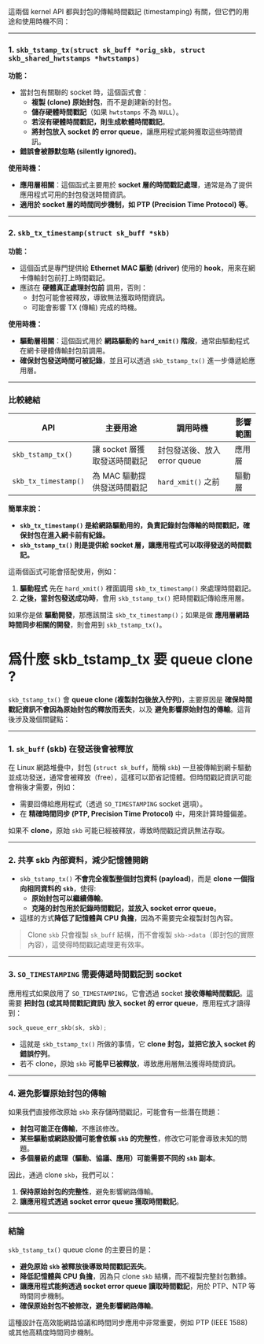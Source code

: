 這兩個 kernel API 都與封包的傳輸時間戳記 (timestamping) 有關，但它們的用途和使用時機不同：

---

### 1. `skb_tstamp_tx(struct sk_buff *orig_skb, struct skb_shared_hwtstamps *hwtstamps)`

**功能：**

- 當封包有關聯的 socket 時，這個函式會：
    - **複製 (clone) 原始封包**，而不是創建新的封包。
    - **儲存硬體時間戳記**（如果 `hwtstamps` 不為 `NULL`）。
    - **若沒有硬體時間戳記，則生成軟體時間戳記**。
    - **將封包放入 socket 的 error queue**，讓應用程式能夠獲取這些時間資訊。
- **錯誤會被靜默忽略 (silently ignored)**。

**使用時機：**

- **應用層相關**：這個函式主要用於 **socket 層的時間戳記處理**，通常是為了提供應用程式可用的封包發送時間資訊。
- **適用於 socket 層的時間同步機制，如 PTP (Precision Time Protocol) 等**。

---

### 2. `skb_tx_timestamp(struct sk_buff *skb)`

**功能：**

- 這個函式是專門提供給 **Ethernet MAC 驅動 (driver)** 使用的 **hook**，用來在網卡傳輸封包前打上時間戳記。
- 應該在 **硬體真正處理封包前** 調用，否則：
    - 封包可能會被釋放，導致無法獲取時間資訊。
    - 可能會影響 TX (傳輸) 完成的時機。

**使用時機：**

- **驅動層相關**：這個函式用於 **網路驅動的 `hard_xmit()` 階段**，通常由驅動程式在網卡硬體傳輸封包前調用。
- **確保封包發送時間可被記錄**，並且可以透過 `skb_tstamp_tx()` 進一步傳遞給應用層。

---

### **比較總結**

|API|主要用途|調用時機|影響範圍|
|---|---|---|---|
|`skb_tstamp_tx()`|讓 socket 層獲取發送時間戳記|封包發送後、放入 error queue|應用層|
|`skb_tx_timestamp()`|為 MAC 驅動提供發送時間戳記|`hard_xmit()` 之前|驅動層|

**簡單來說：**

- **`skb_tx_timestamp()` 是給網路驅動用的，負責記錄封包傳輸的時間戳記，確保封包在進入網卡前有紀錄。**
- **`skb_tstamp_tx()` 則是提供給 socket 層，讓應用程式可以取得發送的時間戳記。**

這兩個函式可能會搭配使用，例如：

1. **驅動程式** 先在 `hard_xmit()` 裡面調用 `skb_tx_timestamp()` 來處理時間戳記。
2. **之後，當封包發送成功時**，會用 `skb_tstamp_tx()` 把時間戳記傳給應用層。

如果你是做 **驅動開發**，那應該關注 `skb_tx_timestamp()`；如果是做 **應用層網路時間同步相關的開發**，則會用到 `skb_tstamp_tx()`。

# 爲什麼 skb_tstamp_tx 要 queue clone ?

`skb_tstamp_tx()` 會 **queue clone (複製封包後放入佇列)**，主要原因是 **確保時間戳記資訊不會因為原始封包的釋放而丟失**，以及 **避免影響原始封包的傳輸**。這背後涉及幾個關鍵點：

---

### **1. `sk_buff` (skb) 在發送後會被釋放**

在 Linux 網路堆疊中，封包 (`struct sk_buff`，簡稱 `skb`) 一旦被傳輸到網卡驅動並成功發送，通常會被釋放（free），這樣可以節省記憶體。但時間戳記資訊可能會稍後才需要，例如：

- 需要回傳給應用程式（透過 `SO_TIMESTAMPING` socket 選項）。
- 在 **精確時間同步 (PTP, Precision Time Protocol)** 中，用來計算時鐘偏差。

如果不 **clone**，原始 `skb` 可能已經被釋放，導致時間戳記資訊無法存取。

---

### **2. 共享 skb 內部資料，減少記憶體開銷**

- `skb_tstamp_tx()` **不會完全複製整個封包資料 (payload)**，而是 **clone 一個指向相同資料的 `skb`**，使得:
    - **原始封包可以繼續傳輸**。
    - **克隆的封包用於記錄時間戳記，並放入 socket error queue**。
- 這樣的方式**降低了記憶體與 CPU 負擔**，因為不需要完全複製封包內容。

> Clone `skb` 只會複製 `sk_buff` 結構，而不會複製 `skb->data`（即封包的實際內容），這使得時間戳記處理更有效率。

---

### **3. `SO_TIMESTAMPING` 需要傳遞時間戳記到 socket**

應用程式如果啟用了 `SO_TIMESTAMPING`，它會透過 socket **接收傳輸時間戳記**。這需要 **把封包 (或其時間戳記資訊) 放入 socket 的 error queue**，應用程式才讀得到：

```c
sock_queue_err_skb(sk, skb);
```

- 這就是 `skb_tstamp_tx()` 所做的事情，它 **clone 封包，並把它放入 socket 的錯誤佇列**。
- 若不 clone，原始 `skb` **可能早已被釋放**，導致應用層無法獲得時間資訊。

---

### **4. 避免影響原始封包的傳輸**

如果我們直接修改原始 `skb` 來存儲時間戳記，可能會有一些潛在問題：

- **封包可能正在傳輸**，不應該修改。
- **某些驅動或網路設備可能會依賴 `skb` 的完整性**，修改它可能會導致未知的問題。
- **多個層級的處理（驅動、協議、應用）可能需要不同的 `skb` 副本**。

因此，通過 clone `skb`，我們可以：

1. **保持原始封包的完整性**，避免影響網路傳輸。
2. **讓應用程式透過 socket error queue 獲取時間戳記**。

---

### **結論**

`skb_tstamp_tx()` queue clone 的主要目的是：

- **避免原始 `skb` 被釋放後導致時間戳記丟失**。
- **降低記憶體與 CPU 負擔**，因為只 clone `skb` 結構，而不複製完整封包數據。
- **讓應用程式能夠透過 socket error queue 讀取時間戳記**，用於 PTP、NTP 等時間同步機制。
- **確保原始封包不被修改，避免影響網路傳輸**。

這種設計在高效能網路協議和時間同步應用中非常重要，例如 PTP (IEEE 1588) 或其他高精度時間同步機制。